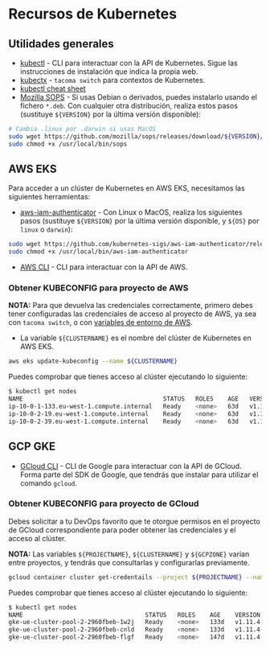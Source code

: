 # Recursos de Kubernetes

## Utilidades generales

* [kubectl](https://kubernetes.io/docs/tasks/tools/install-kubectl/) - CLI para interactuar con la API de Kubernetes. Sigue las instrucciones de instalación que indica la propia web.
* [kubectx](https://github.com/ahmetb/kubectx/#installation) - `tacoma switch` para contextos de Kubernetes.
* [kubectl cheat sheet](resources/k8s-cheat-sheet.pdf)
* [Mozilla SOPS](https://github.com/mozilla/sops/releases) - Si usas Debian o derivados, puedes instalarlo usando el fichero `*.deb`. Con cualquier otra distribución, realiza estos pasos (sustituye `${VERSION}` por la última versión disponible):

```bash
# Cambia .linux por .darwin si usas MacOS
sudo wget https://github.com/mozilla/sops/releases/download/${VERSION}/sops-${VERSION}.linux -O /usr/local/bin/sops
sudo chmod +x /usr/local/bin/sops
```

## AWS EKS

Para acceder a un clúster de Kubernetes en AWS EKS, necesitamos las siguientes herramientas:

* [aws-iam-authenticator](https://docs.aws.amazon.com/eks/latest/userguide/install-aws-iam-authenticator.html) - Con Linux o MacOS, realiza los siguientes pasos (sustituye `${VERSION}` por la última versión disponible, y `${OS}` por `linux` o `darwin`):

```bash
sudo wget https://github.com/kubernetes-sigs/aws-iam-authenticator/releases/download/v${VERSION}/heptio-authenticator-aws_${VERSION}_${OS}_amd64 -O /usr/local/bin/aws-iam-authenticator
sudo chmod +x /usr/local/bin/aws-iam-authenticator
```

* [AWS CLI](https://docs.aws.amazon.com/cli/latest/userguide/install-bundle.html) - CLI para interactuar con la API de AWS.

### Obtener KUBECONFIG para proyecto de AWS

**NOTA:** Para que devuelva las credenciales correctamente, primero debes tener configuradas las credenciales de acceso al proyecto de AWS, ya sea con `tacoma switch`, o con [variables de entorno de AWS](https://docs.aws.amazon.com/es_es/cli/latest/userguide/cli-configure-envvars.html).

* La variable `${CLUSTERNAME}` es el nombre del clúster de Kubernetes en AWS EKS.

```bash
aws eks update-kubeconfig --name ${CLUSTERNAME}
```

Puedes comprobar que tienes acceso al clúster ejecutando lo siguiente:

```bash
$ kubectl get nodes
NAME                                       STATUS   ROLES    AGE   VERSION
ip-10-0-1-133.eu-west-1.compute.internal   Ready    <none>   63d   v1.11.5
ip-10-0-2-19.eu-west-1.compute.internal    Ready    <none>   63d   v1.11.5
ip-10-0-2-39.eu-west-1.compute.internal    Ready    <none>   63d   v1.11.5
```

## GCP GKE

* [GCloud CLI](https://cloud.google.com/sdk/install) -  CLI de Google para interactuar con la API de GCloud. Forma parte del SDK de Google, que tendrás que instalar para utilizar el comando `gcloud`.

### Obtener KUBECONFIG para proyecto de GCloud

Debes solicitar a tu DevOps favorito que te otorgue permisos en el proyecto de GCloud correspondiente para poder obtener las credenciales y el acceso al clúster.

**NOTA:** Las variables `${PROJECTNAME}`, `${CLUSTERNAME}` y `${GCPZONE}` varian entre proyectos, y tendrás que consultarlas y configurarlas previamente.

```bash
gcloud container cluster get-credentails --project ${PROJECTNAME} --name ${CLUSTERNAME} --zone ${GCPZONE}
```

Puedes comprobar que tienes acceso al clúster ejecutando lo siguiente:

```bash
$ kubectl get nodes
NAME                                  STATUS   ROLES    AGE    VERSION
gke-ue-cluster-pool-2-2960fbeb-1w2j   Ready    <none>   133d   v1.11.4-gke.8
gke-ue-cluster-pool-2-2960fbeb-cnld   Ready    <none>   133d   v1.11.4-gke.8
gke-ue-cluster-pool-2-2960fbeb-flgf   Ready    <none>   147d   v1.11.4-gke.8
```
